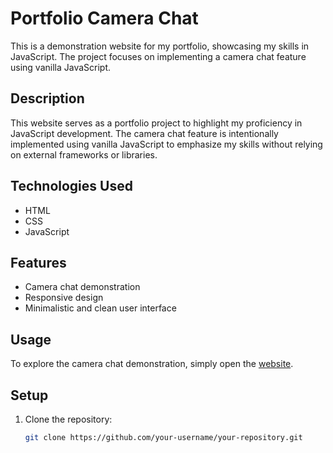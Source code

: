 # Portfolio Camera Chat

This is a demonstration website for my portfolio, showcasing my skills in JavaScript. The project focuses on implementing a camera chat feature using vanilla JavaScript.

## Description

This website serves as a portfolio project to highlight my proficiency in JavaScript development. The camera chat feature is intentionally implemented using vanilla JavaScript to emphasize my skills without relying on external frameworks or libraries.

## Technologies Used

- HTML
- CSS
- JavaScript

## Features

- Camera chat demonstration
- Responsive design
- Minimalistic and clean user interface

## Usage

To explore the camera chat demonstration, simply open the [website](#[your-website-url](https://ggogua.github.io/camchat/)).

## Setup

1. Clone the repository:

   ```bash
   git clone https://github.com/your-username/your-repository.git
